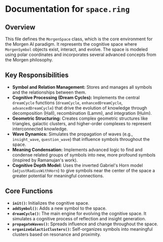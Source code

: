 
# Documentation for `space.ring`

## Overview

This file defines the `MorgenSpace` class, which is the core environment for the Morgen AI paradigm. It represents the cognitive space where `MorgenSymbol` objects exist, interact, and evolve. The space is modeled using polar coordinates and incorporates several advanced concepts from the Morgen philosophy.

## Key Responsibilities

- **Symbol and Relation Management:** Stores and manages all symbols and the relationships between them.
- **Cognitive Processing (Dream Cycles):** Implements the central `dreamCycle` functions (`dreamCycle`, `enhancedDreamCycle`, `advancedDreamCycle`) that drive the evolution of knowledge through decomposition (Ḥall), recombination (Lamm), and integration (Ḥulm).
- **Geometric Structuring:** Creates complex geometric structures like triangles, galactic clusters, and higher-order complexes to represent interconnected knowledge.
- **Wave Dynamics:** Simulates the propagation of waves (e.g., `insight_wave`, `question_wave`) that influence symbols throughout the space.
- **Meaning Condensation:** Implements advanced logic to find and condense related groups of symbols into new, more profound symbols (inspired by Ramanujan's work).
- **Cognitive Depth Model:** Uses the inverted Gabriel's Horn model (`adjustRadiusWithHorn`) to give symbols near the center of the space a greater potential for meaningful connections.

## Core Functions

- **`init()`:** Initializes the cognitive space.
- **`addSymbol()`:** Adds a new symbol to the space.
- **`dreamCycle()`:** The main engine for evolving the cognitive space. It simulates a cognitive process of reflection and insight generation.
- **`propagateWaves()`:** Spreads influence and change throughout the space.
- **`organizeGalacticClusters()`:** Self-organizes symbols into meaningful clusters based on resonance and proximity.

